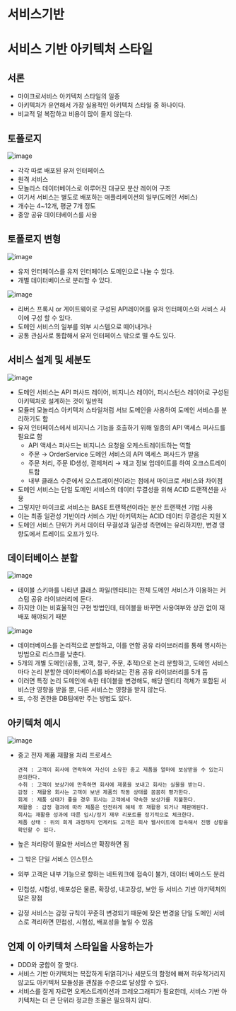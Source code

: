 # 서비스기반

# 서비스 기반 아키텍처 스타일

## 서론

- 마이크로서비스 아키텍처 스타일의 일종
- 아키텍처가 유연해서 가장 실용적인 아키텍처 스타일 중 하나이다.
- 비교적 덜 복잡하고 비용이 많이 들지 않는다.

## 토폴로지
![image](https://github.com/leehjhjhj/reading-books/assets/102458609/05e05366-3d0a-4a0c-9231-2c2a8632d5ea)

- 각각 따로 배포된 유저 인터페이스
- 원격 서비스
- 모놀리스 데이터베이스로 이루어진 대규모 분산 레이어 구조
- 여기서 서비스는 별도로 배포하는 애플리케이션의 일부(도메인 서비스)
- 개수는 4~12개, 평균 7개 정도
- 중앙 공유 데이터베이스를 사용

## 토폴로지 변형
![image](https://github.com/leehjhjhj/reading-books/assets/102458609/9cfd4bca-e9ad-4f92-8a40-4b718f89ae23)

- 유저 인터페이스를 유저 인터페이스 도메인으로 나눌 수 있다.
- 개별 데이터베이스로 분리할 수 있다. <br>

![image](https://github.com/leehjhjhj/reading-books/assets/102458609/6c433d90-6dfa-40c3-9ee5-c460dd2eb64a)

- 리버스 프록시 or 게이트웨이로 구성된 API레이어를 유저 인터페이스와 서비스 사이에 구성 할 수 있다.
- 도메인 서비스의 일부를 외부 시스템으로 떼어내거나
- 공통 관심사로 통합해서 유저 인터페이스 밖으로 뗄 수도 있다.

## 서비스 설계 및 세분도
![image](https://github.com/leehjhjhj/reading-books/assets/102458609/36f21289-b9b0-4ce2-ae72-5820285f0359)

- 도메인 서비스는 API 퍼사드 레이어, 비지니스 레이어, 퍼시스턴스 레이어로 구성된 아키텍처로 설계하는 것이 일반적
- 모듈러 모놀리스 아키텍처 스타일처럼 서브 도메인을 사용하여 도메인 서비스를 분리하기도 함
- 유저 인터페이스에서 비지니스 기능을 호출하기 위해 일종의 API 액세스 퍼사드를 필요로 함
    - API 액세스 퍼사드는 비지니스 요청을 오케스트레이트하는 역할
    - 주문 → OrderService 도메인 서비스의 API 액세스 퍼사드가 받음
    - 주문 처리, 주문 ID생성, 결제처리 → 재고 정보 업데이트를 하여 오크스트레이트함
    - 내부 클래스 수준에서 오스트레이션이라는 점에서 마이크로 서비스와 차이점
- 도메인 서비스는 단일 도메인 서비스의 데이터 무결성을 위해 ACID 트랜잭션을 사용
- 그렇지만 마이크로 서비스는 BASE 트랜잭션이라는 분산 트랜잭션 기법 사용
- 이는 최종 일관성 기반이라 서비스 기반 아키텍처는 ACID 데이터 무결성은 지원 X
- 도메인 서비스 단위가 커서 데이터 무결성과 일관성 측면에는 유리하지만, 변경 영향도에서 트레이드 오프가 있다.

## 데이터베이스 분할
![image](https://github.com/leehjhjhj/reading-books/assets/102458609/8374315f-fdba-4ee3-8d46-f239c5d033cb)

- 테이블 스키마를 나타낸 클래스 파일(엔티티)는 전체 도메인 서비스가 이용하는 커스텀 공유 라이브러리에 둔다.
- 하지만 이는 비효율적인 구현 방법인데, 테이블을 바꾸면 사용여부와 상관 없이 재배포 해야되기 때문

![image](https://github.com/leehjhjhj/reading-books/assets/102458609/e77d74f0-5550-48f4-8684-e13bca86ef8d)

- 데이터베이스를 논리적으로 분할하고, 이를 연합 공유 라이브러리를 통해 명시하는 방법으로 리스크를 낮춘다.
- 5개의 개별 도메인(공통, 고객, 청구, 주문, 추적)으로 논리 분할하고, 도메인 서비스마다 논리 분할한 데이터베이스를 바라보는 전용 공유 라이브러리를 5개 둠
- 이러면 특정 논리 도메인에 속한 테이블을 변경해도, 해당 엔티티 객체가 포함된 서비스만 영향을 받을 뿐, 다른 서비스는 영향을 받지 않는다.
- 또, 수정 권한을 DB팀에만 주는 방법도 있다.

## 아키텍처 예시
![image](https://github.com/leehjhjhj/reading-books/assets/102458609/36812732-9a71-4137-8c4f-be784efaa272)

- 중고 전자 제품 재활용 처리 프로세스
    
    ```
    견적 : 고객이 회사에 연락하여 자신이 소유한 중고 제품을 얼마에 보상받을 수 있는지 문의한다.
    수취 : 고객이 보상가에 만족하면 회사에 제품을 보내고 회사는 실물을 받는다.
    감정 : 재활용 회사는 고객이 보낸 제품의 작동 상태를 꼼꼼히 평가한다.
    회계 : 제품 상태가 좋을 경우 회사는 고객에세 약속한 보상가를 지불한다.
    재활용 : 감정 결과에 따라 제품은 안전하게 해체 후 재활용 되거나 재판매된다.
    회사는 재활용 성과에 따른 임시/정기 재무 리포트를 정기적으로 체크한다.
    제품 상태 : 위의 회계 과정까지 언제라도 고객은 회사 웹사이트에 접속해서 진행 상황을 확인할 수 있다.
    ```
    
- 높은 처리량이 필요한 서비스만 확장하면 됨
- 그 밖은 단일 서비스 인스턴스
- 외부 고객은 내부 기능으로 향하는 네트워크에 접속이 불가, 데이터 베이스도 분리
- 민첩성, 시험성, 배포성은 물론, 확장성, 내고장성, 보안 등 서비스 기반 아키텍처의 많은 장점
- 감정 서비스는 감정 규칙이 꾸준히 변경되기 때문에 잦은 변경을 단일 도메인 서비스로 격리하면 민첩성, 시험성, 배포성을 높일 수 있음

## 언제 이 아키텍처 스타일을 사용하는가

- DDD와 궁합이 잘 맞다.
- 서비스 기반 아키텍처는 복잡하게 뒤얽히거나 세분도의 함정에 빠져 허우적거리지 않고도 아키텍처 모듈성을 괜찮을 수준으로 달성할 수 있다.
- 서비스를 잘게 자르면 오케스트레이션과 코레오그래피가 필요한데, 서비스 기반 아키텍처는 더 큰 단위라 정교한 조율은 필요하지 않다.
